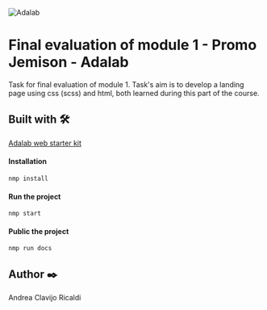 ![Adalab](https://beta.adalab.es/resources/images/adalab-logo-155x61-bg-white.png)

# Final evaluation of module 1 - Promo Jemison - Adalab

Task for final evaluation of module 1.  Task's aim is to develop a landing page using css (scss) and html, both learned during this part of the course. 

## Built with 🛠️

[Adalab web starter kit](https://github.com/Adalab/Adalab-web-starter-kit)

#### Installation

````
nmp install
````
#### Run the project

````
nmp start
````
#### Public the project

````
nmp run docs
````


## Author ✒️

Andrea Clavijo Ricaldi
